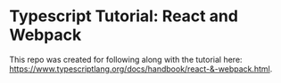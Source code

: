 # Typescript Tutorial: React and Webpack

This repo was created for following along with the tutorial here:
https://www.typescriptlang.org/docs/handbook/react-&-webpack.html.
